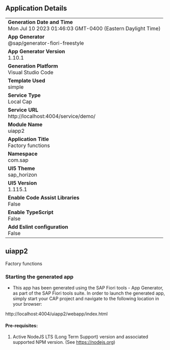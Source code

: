 ## Application Details
|               |
| ------------- |
|**Generation Date and Time**<br>Mon Jul 10 2023 01:46:03 GMT-0400 (Eastern Daylight Time)|
|**App Generator**<br>@sap/generator-fiori-freestyle|
|**App Generator Version**<br>1.10.1|
|**Generation Platform**<br>Visual Studio Code|
|**Template Used**<br>simple|
|**Service Type**<br>Local Cap|
|**Service URL**<br>http://localhost:4004/service/demo/
|**Module Name**<br>uiapp2|
|**Application Title**<br>Factory functions|
|**Namespace**<br>com.sap|
|**UI5 Theme**<br>sap_horizon|
|**UI5 Version**<br>1.115.1|
|**Enable Code Assist Libraries**<br>False|
|**Enable TypeScript**<br>False|
|**Add Eslint configuration**<br>False|

## uiapp2

Factory functions

### Starting the generated app

-   This app has been generated using the SAP Fiori tools - App Generator, as part of the SAP Fiori tools suite.  In order to launch the generated app, simply start your CAP project and navigate to the following location in your browser:

http://localhost:4004/uiapp2/webapp/index.html

#### Pre-requisites:

1. Active NodeJS LTS (Long Term Support) version and associated supported NPM version.  (See https://nodejs.org)


